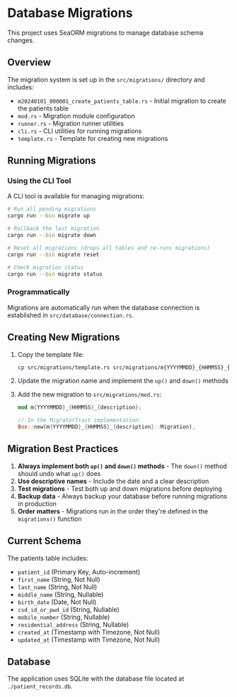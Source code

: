 # Database Migrations

This project uses SeaORM migrations to manage database schema changes.

## Overview

The migration system is set up in the `src/migrations/` directory and includes:

- `m20240101_000001_create_patients_table.rs` - Initial migration to create the patients table
- `mod.rs` - Migration module configuration
- `runner.rs` - Migration runner utilities
- `cli.rs` - CLI utilities for running migrations
- `template.rs` - Template for creating new migrations

## Running Migrations

### Using the CLI Tool

A CLI tool is available for managing migrations:

```bash
# Run all pending migrations
cargo run --bin migrate up

# Rollback the last migration
cargo run --bin migrate down

# Reset all migrations (drops all tables and re-runs migrations)
cargo run --bin migrate reset

# Check migration status
cargo run --bin migrate status
```

### Programmatically

Migrations are automatically run when the database connection is established in `src/database/connection.rs`.

## Creating New Migrations

1. Copy the template file:
   ```bash
   cp src/migrations/template.rs src/migrations/m{YYYYMMDD}_{HHMMSS}_{description}.rs
   ```

2. Update the migration name and implement the `up()` and `down()` methods

3. Add the new migration to `src/migrations/mod.rs`:
   ```rust
   mod m{YYYYMMDD}_{HHMMSS}_{description};
   
   // In the MigratorTrait implementation:
   Box::new(m{YYYYMMDD}_{HHMMSS}_{description}::Migration),
   ```

## Migration Best Practices

1. **Always implement both `up()` and `down()` methods** - The `down()` method should undo what `up()` does
2. **Use descriptive names** - Include the date and a clear description
3. **Test migrations** - Test both up and down migrations before deploying
4. **Backup data** - Always backup your database before running migrations in production
5. **Order matters** - Migrations run in the order they're defined in the `migrations()` function

## Current Schema

The patients table includes:
- `patient_id` (Primary Key, Auto-increment)
- `first_name` (String, Not Null)
- `last_name` (String, Not Null)
- `middle_name` (String, Nullable)
- `birth_date` (Date, Not Null)
- `csd_id_or_pwd_id` (String, Nullable)
- `mobile_number` (String, Nullable)
- `residential_address` (String, Nullable)
- `created_at` (Timestamp with Timezone, Not Null)
- `updated_at` (Timestamp with Timezone, Not Null)

## Database

The application uses SQLite with the database file located at `./patient_records.db`.

